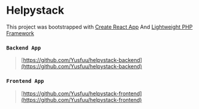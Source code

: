 # Helpystack

This project was bootstrapped with [Create React App](https://github.com/facebook/create-react-app)
And 
[Lightweight PHP Framework](https://github.com/Yusfuu/Lightweight-PHP-Framework-For-Web-and-APIs)

### `Backend App`

> [https://github.com/Yusfuu/helpystack-backend](https://github.com/Yusfuu/helpystack-backend)


### `Frontend App`

> [https://github.com/Yusfuu/helpystack-frontend](https://github.com/Yusfuu/helpystack-frontend)
